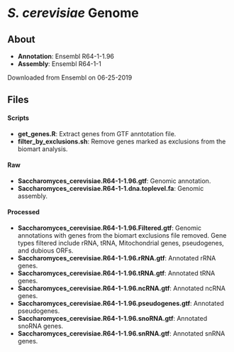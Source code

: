 
# *S. cerevisiae* Genome

## About

- **Annotation**: Ensembl R64-1-1.96
- **Assembly**: Ensembl R64-1-1

Downloaded from Ensembl on 06-25-2019

## Files

#### Scripts
- **get_genes.R**: Extract genes from GTF anntotation file.
- **filter_by_exclusions.sh**: Remove genes marked as exclusions from the biomart analysis.

#### Raw
- **Saccharomyces_cerevisiae.R64-1-1.96.gtf**: Genomic annotation.
- **Saccharomyces_cerevisiae.R64-1-1.dna.toplevel.fa**: Genomic assembly.

#### Processed
- **Saccharomyces_cerevisiae.R64-1-1.96.Filtered.gtf**: Genomic annotations with genes from the biomart exclusions file removed.
Gene types filtered include rRNA, tRNA, Mitochondrial genes, pseudogenes, and dubious ORFs.
- **Saccharomyces_cerevisiae.R64-1-1.96.rRNA.gtf**: Annotated rRNA genes.
- **Saccharomyces_cerevisiae.R64-1-1.96.tRNA.gtf**: Annotated tRNA genes.
- **Saccharomyces_cerevisiae.R64-1-1.96.ncRNA.gtf**: Annotated ncRNA genes.
- **Saccharomyces_cerevisiae.R64-1-1.96.pseudogenes.gtf**: Annotated pseudogenes.
- **Saccharomyces_cerevisiae.R64-1-1.96.snoRNA.gtf**: Annotated snoRNA genes.
- **Saccharomyces_cerevisiae.R64-1-1.96.snRNA.gtf**: Annotated snRNA genes.
